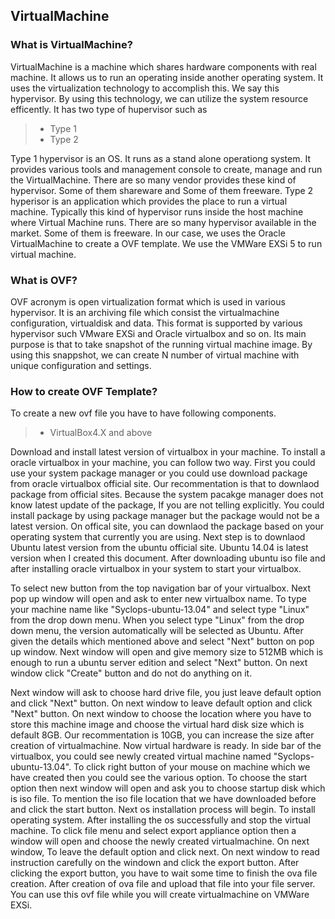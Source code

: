 ## VirtualMachine ##
 
### What is VirtualMachine? ###

 VirtualMachine is a machine which shares hardware components with real machine. It allows us to run an operating inside another operating system. It uses the virtualization technology to accomplish this. We say this hypervisor. By using this technology, we can utilize the system resource efficently. It has two type of hupervisor such as

 > * Type 1
 > * Type 2

 Type 1 hypervisor is an OS. It runs as a stand alone operationg system. It provides various tools and management console to create, manage and run the VirtualMachine. There are so many vendor provides these kind of hypervisor. Some of them shareware and Some of them freeware. Type 2 hyperisor is an application which provides the place to run a virtual machine. Typically this kind of hypervisor runs inside the host machine where Virtual Machine runs. There are so many hypervisor available in the market. Some of them is freeware. In our case, we uses the Oracle VirtualMachine to create a OVF template. We use the VMWare EXSi 5 to run virtual machine.

### What is OVF? ###
 
 OVF acronym is open virtualization format which is used in various hypervisor. It is an archiving file which consist the virtualmachine configuration, virtualdisk and data. This format is supported by various hypervisor such VMware EXSi and Oracle virtualbox and so on. Its main purpose is that to take snapshot of the running virtual machine image. By using this snappshot, we can create N number of virtual machine with unique configuration and settings. 
 
### How to create OVF Template? ###

 To create a new ovf file you have to have following components.

 > * VirtualBox4.X and above

 Download and install latest version of virtualbox in your machine. To install a oracle virtualbox in your machine, you can follow two way. First you could use your system package manager or you could use download package from oracle virtualbox official site. Our recommentation is that to downlaod package from official sites. Because the system pacakge manager does not know latest update of the package, If you are not telling explicitly. You could install package by using package manager but the package would not be a latest version. On offical site, you can downlaod the package based on your operating system that currently you are using. Next step is to downlaod Ubuntu latest version from the ubuntu official site. Ubuntu 14.04 is latest version when I created this document. After downloading ubuntu iso file and after installing oracle virtualbox in your system to start your virtualbox.

 To select new button from the top navigation bar of your virtualbox. Next pop up window will open and ask to enter new virtualbox name. To type your machine name like "Syclops-ubuntu-13.04" and select type "Linux" from the drop down menu. When you select type "Linux" from the drop down menu, the version automatically will be selected as Ubuntu. After given the details which mentioned above and select "Next" button on pop up window. Next window will open and give memory size to 512MB which is enough to run a ubuntu server edition and select "Next" button. On next window click "Create" button and do not do anything on it.

 Next window will ask to choose hard drive file, you just leave default option and click "Next" button. On next window to leave default option and click "Next" button. On next window to choose the location where you have to store this machine image and choose the virtual hard disk size which is default 8GB. Our recommentation is 10GB, you can increase the size after creation of virtualmachine. Now virtual hardware is ready. In side bar of the virtualbox, you could see newly created virtual machine named "Syclops-ubuntu-13.04". To click right button of your mouse on machine which we have created then you could see the various option. To choose the start option then next window will open and ask you to choose startup disk which is iso file. To mention the iso file location that we have downloaded before and click the start button. Next os installation process will begin. To install operating system. After installing the os successfully and stop the virtual machine. To click file menu and select export appliance option then a window will open and choose the newly created virtualmachine. On next window, To leave the default option and click next. On next window to read instruction carefully on the windown and click the export button. After clicking the export button, you have to wait some time to finish the ova file creation. After creation of ova file and upload that file into your file server. You can use this ovf file while you will create virtualmachine on VMWare EXSi.


